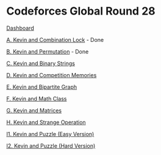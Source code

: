 # Codeforces Global Round 28

[Dashboard](https://codeforces.com/contest/2048)

[A. Kevin and Combination Lock](https://codeforces.com/contest/2048/problem/A) - Done

[B. Kevin and Permutation](https://codeforces.com/contest/2048/problem/B) - Done

[C. Kevin and Binary Strings](https://codeforces.com/contest/2048/problem/C)

[D. Kevin and Competition Memories](https://codeforces.com/contest/2048/problem/D)

[E. Kevin and Bipartite Graph](https://codeforces.com/contest/2048/problem/E)

[F. Kevin and Math Class](https://codeforces.com/contest/2048/problem/F)

[G. Kevin and Matrices](https://codeforces.com/contest/2048/problem/G)

[H. Kevin and Strange Operation](https://codeforces.com/contest/2048/problem/H)

[I1. Kevin and Puzzle (Easy Version)](https://codeforces.com/contest/2048/problem/I1)

[I2. Kevin and Puzzle (Hard Version)](https://codeforces.com/contest/2048/problem/I2)
